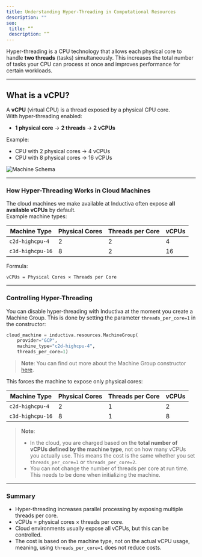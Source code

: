 ```yaml
---
title: Understanding Hyper-Threading in Computational Resources
description: ""
seo:
 title: “”
 description: “”
---
```


Hyper-threading is a CPU technology that allows each physical core to handle **two threads** (tasks) simultaneously. This increases the total number of tasks your CPU can process at once and improves performance for certain workloads.

---

## What is a vCPU?

A **vCPU** (virtual CPU) is a thread exposed by a physical CPU core.  
With hyper-threading enabled:

- **1 physical core** → **2 threads** → **2 vCPUs**

Example:
- CPU with 2 physical cores → 4 vCPUs  
- CPU with 8 physical cores → 16 vCPUs

![Machine Schema](/guides/machines/machine.png)

---

### How Hyper-Threading Works in Cloud Machines

The cloud machines we make available at Inductiva often expose **all available vCPUs** by default.  
Example machine types:

| Machine Type       | Physical Cores | Threads per Core | vCPUs |
|---------------------|-----------------|--------------------|-------|
| `c2d-highcpu-4`    | 2               | 2                  | 4     |
| `c3d-highcpu-16`   | 8               | 2                  | 16    |

Formula:
```
vCPUs = Physical Cores × Threads per Core
```

---

### Controlling Hyper-Threading

You can disable hyper-threading with Inductiva at the moment you create a
Machine Group. This is done by setting the parameter `threads_per_core=1` in the
constructor:

```python
cloud_machine = inductiva.resources.MachineGroup(
    provider="GCP",
    machine_type="c2d-highcpu-4",
    threads_per_core=1)
```

>**Note**: You can find out more about the Machine Group constructor [here](/guides/api-functions/api/inductiva.resources#inductiva.resources.machine_groups.MachineGroup).

This forces the machine to expose only physical cores:

| Machine Type     | Physical Cores | Threads per Core | vCPUs |
| ---------------- | -------------- | ---------------- | ----- |
| `c2d-highcpu-4`  | 2              | 1                | 2     |
| `c3d-highcpu-16` | 8              | 1                | 8     |


> **Note**:
>
> * In the cloud, you are charged based on the **total number of vCPUs defined by the machine type**, not on how many vCPUs you actually use. This means the cost is the same whether you set `threads_per_core=1` or `threads_per_core=2`.
> * You can not change the number of threads per core at run time. This needs to be done when initializing the machine.

---

### Summary

* Hyper-threading increases parallel processing by exposing multiple threads per core.
* vCPUs = physical cores × threads per core.
* Cloud environments usually expose all vCPUs, but this can be controlled.
* The cost is based on the machine type, not on the actual vCPU usage, meaning, using `threads_per_core=1` does not reduce costs.


